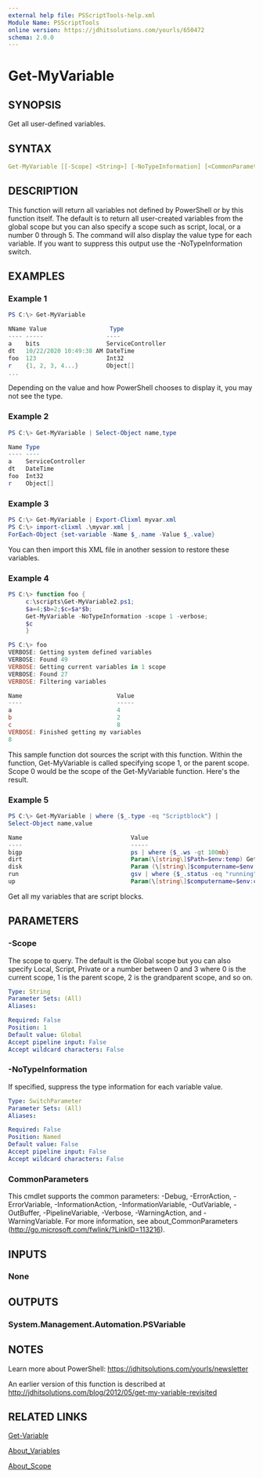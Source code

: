 ```yaml
---
external help file: PSScriptTools-help.xml
Module Name: PSScriptTools
online version: https://jdhitsolutions.com/yourls/650472
schema: 2.0.0
---
```


# Get-MyVariable

## SYNOPSIS

Get all user-defined variables.

## SYNTAX

```yaml
Get-MyVariable [[-Scope] <String>] [-NoTypeInformation] [<CommonParameters>]
```

## DESCRIPTION

This function will return all variables not defined by PowerShell or by this function itself. The default is to return all user-created variables from the global scope but you can also specify a scope such as script, local, or a number 0 through 5. The command will also display the value type for each variable. If you want to suppress this output use the -NoTypeInformation switch.


## EXAMPLES

### Example 1

```powershell
PS C:\> Get-MyVariable

NName Value                  Type
---- -----                  ----
a    bits                   ServiceController
dt   10/22/2020 10:49:38 AM DateTime
foo  123                    Int32
r    {1, 2, 3, 4...}        Object[]
...
```

Depending on the value and how PowerShell chooses to display it, you may not see the type.

### Example 2

```powershell
PS C:\> Get-MyVariable | Select-Object name,type

Name Type
---- ----
a    ServiceController
dt   DateTime
foo  Int32
r    Object[]
```

### Example 3

```powershell
PS C:\> Get-MyVariable | Export-Clixml myvar.xml
PS C:\> import-clixml .\myvar.xml |
ForEach-Object {set-variable -Name $_.name -Value $_.value}
```

You can then import this XML file in another session to restore these variables.

### Example 4

```powershell
PS C:\> function foo {
     c:\scripts\Get-MyVariable2.ps1;
     $a=4;$b=2;$c=$a*$b;
     Get-MyVariable -NoTypeInformation -scope 1 -verbose;
     $c
     }

PS C:\> foo
VERBOSE: Getting system defined variables
VERBOSE: Found 49
VERBOSE: Getting current variables in 1 scope
VERBOSE: Found 27
VERBOSE: Filtering variables

Name                           Value
----                           -----
a                              4
b                              2
c                              8
VERBOSE: Finished getting my variables
8
```

This sample function dot sources the script with this function. Within the function, Get-MyVariable is called specifying scope 1, or the parent scope. Scope 0 would be the scope of the Get-MyVariable function. Here's the result.

### Example 5

```powershell
PS C:\> Get-MyVariable | where {$_.type -eq "Scriptblock"} |
Select-Object name,value

Name                               Value
----                               -----
bigp                               ps | where {$_.ws -gt 100mb}
dirt                               Param(\[string\]$Path=$env:temp) Get-C...
disk                               Param (\[string\]$computername=$env:co...
run                                gsv | where {$_.status -eq "running"}
up                                 Param(\[string\]$computername=$env:com...
```

 Get all my variables that are script blocks.

## PARAMETERS

### -Scope

The scope to query. The default is the Global scope but you can also specify Local, Script, Private or a number between 0 and 3 where 0 is the current scope, 1 is the parent scope, 2 is the grandparent scope, and so on.

```yaml
Type: String
Parameter Sets: (All)
Aliases:

Required: False
Position: 1
Default value: Global
Accept pipeline input: False
Accept wildcard characters: False
```

### -NoTypeInformation

If specified, suppress the type information for each variable value.

```yaml
Type: SwitchParameter
Parameter Sets: (All)
Aliases:

Required: False
Position: Named
Default value: False
Accept pipeline input: False
Accept wildcard characters: False
```

### CommonParameters

This cmdlet supports the common parameters: -Debug, -ErrorAction, -ErrorVariable, -InformationAction, -InformationVariable, -OutVariable, -OutBuffer, -PipelineVariable, -Verbose, -WarningAction, and -WarningVariable.
For more information, see about_CommonParameters (http://go.microsoft.com/fwlink/?LinkID=113216).

## INPUTS

### None

## OUTPUTS

### System.Management.Automation.PSVariable

## NOTES

Learn more about PowerShell: https://jdhitsolutions.com/yourls/newsletter

An earlier version of this function is described at http://jdhitsolutions.com/blog/2012/05/get-my-variable-revisited


## RELATED LINKS

[Get-Variable]()

[About_Variables]()

[About_Scope]()
